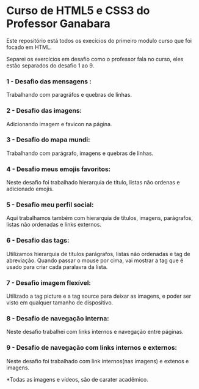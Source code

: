 # Curso de HTML5 e CSS3 do Professor Ganabara

Este repositório está todos os execícios do primeiro modulo curso que foi focado em HTML.

Separei os exercícios em desafio como o professor fala no curso, eles estão separados do desafio 1 ao 9.

### 1 - Desafio das mensagens :

Trabalhando com paragráfos e quebras de linhas.

### 2 - Desafio das imagens:

Adicionando imagem e favicon na página.

### 3 - Desafio do mapa mundi:

Trabalhando com parágrafo, imagens e quebras de linhas.

### 4 - Desafio meus emojis favoritos:

Neste desafio foi trabalhado hierarquia de título, listas não ordenas e adicionado emojis.

### 5 - Desafio meu perfil social:

Aqui trabalhamos também com hierarquia de títulos, imagens, parágrafos, listas não ordenadas e links externos.

### 6 - Desafio das tags: 

Utilizamos hierarquia de títulos parágrafos, listas não ordenadas e tag de abreviação. Quando passar o mouse por cima, vai mostrar a tag que é usado
para criar cada paralavra da lista.

### 7 - Desafio imagem flexível:

Utilizado a tag picture e a tag source para deixar as imagens, e poder ser visto em qualquer tamanho de dispositivo.

### 8 - Desafio de navegação interna:

Neste desafio trabalhei com links internos e navegação entre páginas.

### 9 - Desafio de navegação com links internos e externos:
Neste desafio foi trabalhado com link internos(nas imagens) e extenos e imagens.  


*Todas as imagens e vídeos, são de carater acadêmico.

